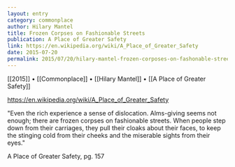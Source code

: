```yaml
---
layout: entry
category: commonplace
author: Hilary Mantel
title: Frozen Corpses on Fashionable Streets
publication: A Place of Greater Safety
link: https://en.wikipedia.org/wiki/A_Place_of_Greater_Safety
date: 2015-07-20
permalink: 2015/07/20/hilary-mantel-frozen-corposes-on-fashonable-streets
---
```


[[2015]] • [[Commonplace]] • [[Hilary Mantel]] • [[A Place of Greater Safety]] 

https://en.wikipedia.org/wiki/A_Place_of_Greater_Safety

"Even the rich experience a sense of dislocation. Alms-giving seems not enough; there are frozen corpses on fashionable streets. When people step down from their carriages, they pull their cloaks about their faces, to keep the stinging cold from their cheeks and the miserable sights from their eyes."

A Place of Greater Safety, pg. 157
